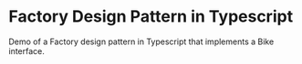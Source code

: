 # Factory Design Pattern in Typescript

Demo of a Factory design pattern in Typescript that implements a Bike interface.
